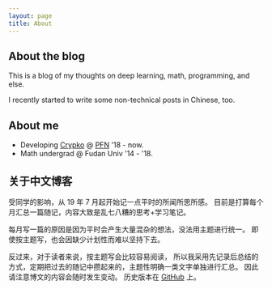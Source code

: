 ```yaml
---
layout: page
title: About
---
```


## About the blog

This is a blog of my thoughts on deep learning, math, programming, and else.

I recently started to write some non-technical posts in Chinese, too.

## About me

* Developing [Crypko](https://crypko.ai) @ [PFN](https://www.preferred-networks.jp/) '18 \- now.
* Math undergrad @ Fudan Univ '14 \- '18.

## 关于中文博客

受同学的影响，从 19 年 7 月起开始记一点平时的所闻所思所感。
目前是打算每个月汇总一篇随记，内容大致是乱七八糟的思考+学习笔记。

每月写一篇的原因是因为平时会产生大量混杂的想法，没法用主题进行统一。
即使按主题写，也会因缺少计划性而难以坚持下去。

反过来，对于读者来说，按主题写会比较容易阅读，
所以我采用先记录后总结的方式，定期把过去的随记中攒起来的，主题性明确一类文字单独进行汇总。
因此请注意博文的内容会随时发生变动。
历史版本在 [GitHub](https://github.com/hanezu/hanezu.github.io) 上。

